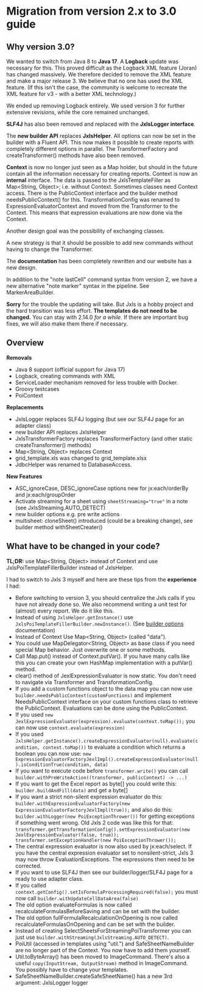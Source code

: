 # Migration from version 2.x to 3.0 guide

## Why version 3.0?

We wanted to switch from Java 8 to **Java 17**. A **Logback** update was necessary for this. This proved difficult as the
Logback XML feature (Joran) has changed massively. We therefore decided to remove the XML feature and make a major release 3.
We believe that no one has used the XML feature. (If this isn't the case, the community is welcome to recreate the XML feature for
v3 - with a better XML technology.)

We ended up removing Logback entirely. We used version 3 for further extensive revisions, while the core remained unchanged.

**SLF4J** has also been removed and replaced with the **JxlsLogger interface**.

The **new builder API** replaces **JxlsHelper**. All options can now be set in the builder with a Fluent API.
This now makes it possible to create reports with completely different options in parallel.
The TransformerFactory and createTransformer() methods have also been removed.

**Context** is now no longer just seen as a Map holder, but should in the future contain all the information necessary for creating reports.
Context is now an **internal** interface. The data is passed to the JxlsTemplateFiller as Map&lt;String, Object>; i.e. without Context.
Sometimes classes need Context access. There is the PublicContext interface and the builder method needsPublicContext() for this.
TransformationConfig was renamed to ExpressionEvaluatorContext and moved from the Transformer to the Context.
This means that expression evaluations are now done via the Context.

Another design goal was the possibility of exchanging classes.

A new strategy is that it should be possible to add new commands without having to change the Transformer.

The **documentation** has been completely rewritten and our website has a new design.

In addition to the "note lastCell" command syntax from version 2, we have a new alternative "note marker" syntax in the pipeline. See MarkerAreaBuilder.

**Sorry** for the trouble the updating will take. But Jxls is a hobby project and the hard transition was less effort.
**The templates do not need to be changed.**
You can stay with 2.14.0 *for a while*. If there are important bug fixes, we will also make them there if necessary.

## Overview

**Removals**

- Java 8 support (official support for Java 17)
- Logback, creating commands with XML
- ServiceLoader mechanism removed for less trouble with Docker.
- Groovy testcases
- PoiContext

**Replacements**

- JxlsLogger replaces SLF4J logging (but see our SLF4J page for an adapter class)
- new builder API replaces JxlsHelper
- JxlsTransformerFactory replaces TransformerFactory (and other static createTransformer() methods)
- Map&lt;String, Object> replaces Context
- grid_template.xls was changed to grid_template.xlsx
- JdbcHelper was renamed to DatabaseAccess.

**New Features**

- ASC_ignoreCase, DESC_ignoreCase options new for jx:each/orderBy and jx:each/groupOrder
- Activate streaming for a sheet using `sheetStreaming="true"` in a note (see JxlsStreaming.AUTO_DETECT)
- new builder options e.g. pre write actions
- multisheet: cloneSheet() introduced (could be a breaking change), see builder method withSheetCreater()

## What have to be changed in your code?

**TL;DR:** use Map&lt;String, Object> instead of Context and use JxlsPoiTemplateFillerBuilder instead of JxlsHelper.

I had to switch to Jxls 3 myself and here are these tips from the **experience** I had:

- Before switching to version 3, you should centralize the Jxls calls if you have not already done so. We also recommend writing a unit test for (almost) every report. We do it like this.
- Instead of using `JxlsHelper.getInstance()` use `JxlsPoiTemplateFillerBuilder.newInstance()`. (See [builder options](builder.html) documentation)
- Instead of Context Use Map&lt;String, Object> (called "data").
- You could use MapDelegator&lt;String, Object> as base class if you need special Map behavior. Just overwrite one or some methods.
- Call Map.put() instead of Context.putVar(). If you have many calls like this you can create your own HashMap implementation with a putVar() method.
- clear() method of JexlExpressionEvaluator is now static. You don't need to navigate via Transformer and TransformationConfig.
- If you add a custom functions object to the data map you can now use `builder.needsPublicContext(customFunctions)` and implement NeedsPublicContext interface on your custom functions class to retrieve the PublicContext. Evaluations can be done using the PublicContext.
- If you used `new JexlExpressionEvaluator(expression).evaluate(context.toMap());` you can now use `context.evaluate(expression)`
- If you used `JxlsHelper.getInstance().createExpressionEvaluator(null).evaluate(condition, context.toMap())` to evaluate a condition which returns a boolean you can now use: `new ExpressionEvaluatorFactoryJexlImpl().createExpressionEvaluator(null).isConditionTrue(condition, data)`
- If you want to execute code before `transformer.write()` you can call `builder.withPreWriteAction((transformer, publicContext) -> ...)`
- If you want to get the Excel report as byte[] you could write this: `builder.buildAndFill(data)` and get a byte[]
- If you want a strict non-silent expression evaluator do this: `builder.withExpressionEvaluatorFactory(new ExpressionEvaluatorFactoryJexlImpl(true));` and also do this: `builder.withLogger(new PoiExceptionThrower())` for getting exceptions if something went wrong. Old Jxls 2 code was like this for that: `transformer.getTransformationConfig().setExpressionEvaluator(new JexlExpressionEvaluator(false, true)); transformer.setExceptionHandler(new PoiExceptionThrower());`
- The central expression evaluator is now also used by jx:each/select. If you have the central expression evaluator set to nonsilent-strict, Jxls 3 may now throw EvaluationExceptions. The expressions then need to be corrected.
- If you want to use SLF4J then see our builder/logger/SLF4J page for a ready to use adapter class.
- If you called `context.getConfig().setIsFormulaProcessingRequired(false);` you must now call `builder.withUpdateCellDataArea(false)`
- The old option evaluateFormulas is now called recalculateFormulasBeforeSaving and can be set with the builder.
- The old option fullFormulaRecalculationOnOpening is now called recalculateFormulasOnOpening and can be set with the builder.
- Instead of creating SelectSheetsForStreamingPoiTransformer you can just use `builder.withStreaming(JxlsStreaming.AUTO_DETECT)`.
- PoiUtil (accessed in templates using "util.") and SafeSheetNameBuilder are no longer part of the Context. You now have to add them yourself.
- Util.toByteArray() has been moved to ImageCommand. There's also a useful `copy(InputStream, OutputStream)` method in ImageCommand. You possibly have to change your templates.
- SafeSheetNameBuilder.createSafeSheetName() has a new 3rd argument: JxlsLogger logger

